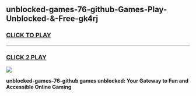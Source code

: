 
## unblocked-games-76-github-Games-Play-Unblocked-&-Free-gk4rj
<h3>
<a href="https://premium76.site?title=unblocked-games-76-github&ref=24A">CLICK TO PLAY</a></h3>
<hr>

<h3>
<a href="https://premium76.site?title=unblocked-games-76-github&ref=24A">CLICK 2 PLAY</a>
  
</h3>

<a href="https://premium76.site?title=unblocked-games-76-github&ref=24A"><img src="https://clearcache.store/games.png"></a>


**unblocked-games-76-github games unblocked: Your Gateway to Fun and Accessible Online Gaming**
